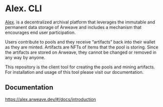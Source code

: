 # Alex. CLI 

[Alex](https://alex.arweave.dev). is a decentralized archival platform that leverages the immutable and permanent data storage of Arweave and includes a mechanism that encourages end user participation.

Users contribute to pools and they receive “artifacts” back into their wallet as they are minted. Artifacts are NFTs of items that the pool is storing. Since the artifacts are stored on Arweave, they cannot be changed or removed in any way by anyone.

This repository is the client tool for creating the pools and mining artifacts. For installation and usage of this tool please visit our documentation.

## Documentation

https://alex.arweave.dev/#/docs/introduction


